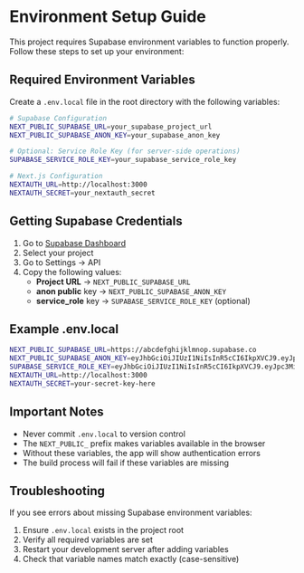 # Environment Setup Guide

This project requires Supabase environment variables to function properly. Follow these steps to set up your environment:

## Required Environment Variables

Create a `.env.local` file in the root directory with the following variables:

```bash
# Supabase Configuration
NEXT_PUBLIC_SUPABASE_URL=your_supabase_project_url
NEXT_PUBLIC_SUPABASE_ANON_KEY=your_supabase_anon_key

# Optional: Service Role Key (for server-side operations)
SUPABASE_SERVICE_ROLE_KEY=your_supabase_service_role_key

# Next.js Configuration
NEXTAUTH_URL=http://localhost:3000
NEXTAUTH_SECRET=your_nextauth_secret
```

## Getting Supabase Credentials

1. Go to [Supabase Dashboard](https://supabase.com/dashboard)
2. Select your project
3. Go to Settings → API
4. Copy the following values:
   - **Project URL** → `NEXT_PUBLIC_SUPABASE_URL`
   - **anon public** key → `NEXT_PUBLIC_SUPABASE_ANON_KEY`
   - **service_role** key → `SUPABASE_SERVICE_ROLE_KEY` (optional)

## Example .env.local

```bash
NEXT_PUBLIC_SUPABASE_URL=https://abcdefghijklmnop.supabase.co
NEXT_PUBLIC_SUPABASE_ANON_KEY=eyJhbGciOiJIUzI1NiIsInR5cCI6IkpXVCJ9.eyJpc3MiOiJzdXBhYmFzZSIsInJlZiI6ImFiY2RlZmdoaWprbG1ub3AiLCJyb2xlIjoiYW5vbiIsImlhdCI6MTY0NTQwNzI5MCwiZXhwIjoxOTYwOTgzMjkwfQ.example-signature
SUPABASE_SERVICE_ROLE_KEY=eyJhbGciOiJIUzI1NiIsInR5cCI6IkpXVCJ9.eyJpc3MiOiJzdXBhYmFzZSIsInJlZiI6ImFiY2RlZmdoaWprbG1ub3AiLCJyb2xlIjoic2VydmljZV9yb2xlIiwiaWF0IjoxNjQ1NDA3MjkwLCJleHAiOjE5NjA5ODMyOTB9.example-signature
NEXTAUTH_URL=http://localhost:3000
NEXTAUTH_SECRET=your-secret-key-here
```

## Important Notes

- Never commit `.env.local` to version control
- The `NEXT_PUBLIC_` prefix makes variables available in the browser
- Without these variables, the app will show authentication errors
- The build process will fail if these variables are missing

## Troubleshooting

If you see errors about missing Supabase environment variables:

1. Ensure `.env.local` exists in the project root
2. Verify all required variables are set
3. Restart your development server after adding variables
4. Check that variable names match exactly (case-sensitive)
